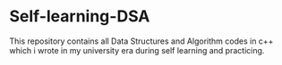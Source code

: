 # Self-learning-DSA
This repository contains all Data Structures and Algorithm codes in c++ which i wrote in my university era during self learning and practicing.
